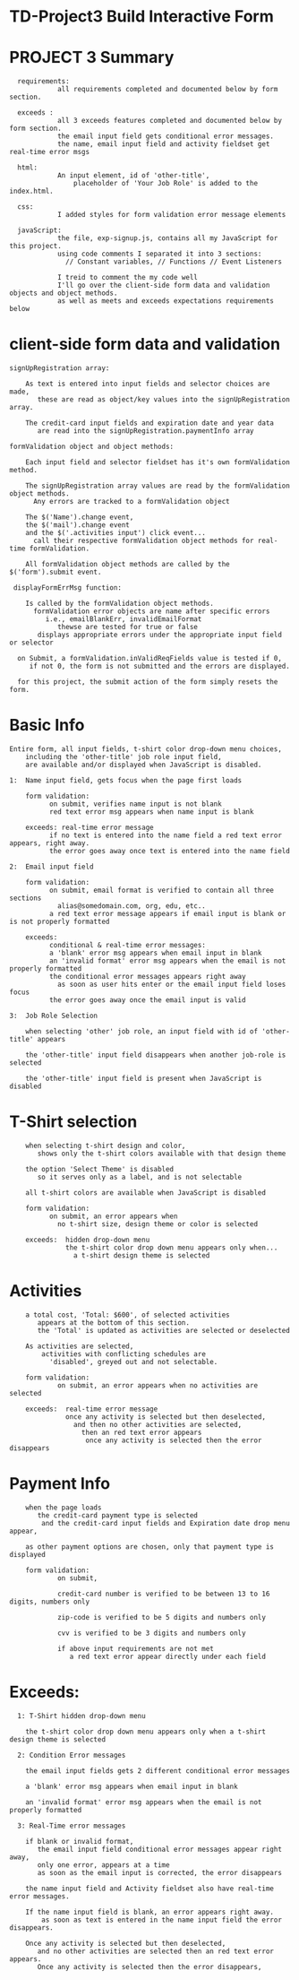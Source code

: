 # TD-Project3  Build Interactive Form

# PROJECT 3 Summary

      requirements:
                all requirements completed and documented below by form section.

      exceeds :
                all 3 exceeds features completed and documented below by form section.
                the email input field gets conditional error messages.
                the name, email input field and activity fieldset get real-time error msgs

      html:
                An input element, id of 'other-title', 
                    placeholder of 'Your Job Role' is added to the index.html.  

      css:          
                I added styles for form validation error message elements
                
      javaScript:
                the file, exp-signup.js, contains all my JavaScript for this project.
                using code comments I separated it into 3 sections:
                  // Constant variables, // Functions // Event Listeners
                  
                I treid to comment the my code well 
                I'll go over the client-side form data and validation objects and object methods.
                as well as meets and exceeds expectations requirements below

# client-side form data and validation  

    signUpRegistration array:

        As text is entered into input fields and selector choices are made, 
           these are read as object/key values into the signUpRegistration array.

        The credit-card input fields and expiration date and year data 
           are read into the signUpRegistration.paymentInfo array

    formValidation object and object methods:

        Each input field and selector fieldset has it's own formValidation method.

        The signUpRegistration array values are read by the formValidation object methods.
          Any errors are tracked to a formValidation object

        The $('Name').change event, 
        the $('mail').change event 
        and the $('.activities input') click event...
          call their respective formValidation object methods for real-time formValidation.

        All formValidation object methods are called by the $('form').submit event.

     displayFormErrMsg function:  

        Is called by the formValidation object methods. 
          formValidation error objects are name after specific errors
             i.e., emailBlankErr, invalidEmailFormat
                thewse are tested for true or false 
           displays appropriate errors under the appropriate input field or selector

      on Submit, a formValidation.inValidReqFields value is tested if 0, 
         if not 0, the form is not submitted and the errors are displayed.

      for this project, the submit action of the form simply resets the form.

# Basic Info

    Entire form, all input fields, t-shirt color drop-down menu choices, 
        including the 'other-title' job role input field, 
        are available and/or displayed when JavaScript is disabled.

    1:  Name input field, gets focus when the page first loads

        form validation:
              on submit, verifies name input is not blank
              red text error msg appears when name input is blank

        exceeds: real-time error message
              if no text is entered into the name field a red text error appears, right away.
              the error goes away once text is entered into the name field

    2:  Email input field

        form validation:
              on submit, email format is verified to contain all three sections 
                alias@somedomain.com, org, edu, etc..
              a red text error message appears if email input is blank or is not properly formatted

        exceeds:  
              conditional & real-time error messages:
              a 'blank' error msg appears when email input in blank
              an 'invalid format' error msg appears when the email is not properly formatted
              the conditional error messages appears right away
                as soon as user hits enter or the email input field loses focus
              the error goes away once the email input is valid

    3:  Job Role Selection

        when selecting 'other' job role, an input field with id of 'other-title' appears

        the 'other-title' input field disappears when another job-role is selected

        the 'other-title' input field is present when JavaScript is disabled

# T-Shirt selection

        when selecting t-shirt design and color, 
           shows only the t-shirt colors available with that design theme

        the option 'Select Theme' is disabled 
           so it serves only as a label, and is not selectable

        all t-shirt colors are available when JavaScript is disabled

        form validation:
              on submit, an error appears when 
                no t-shirt size, design theme or color is selected

        exceeds:  hidden drop-down menu
                  the t-shirt color drop down menu appears only when...
                    a t-shirt design theme is selected

# Activities

        a total cost, 'Total: $600', of selected activities 
           appears at the bottom of this section.
           the 'Total' is updated as activities are selected or deselected

        As activities are selected, 
            activities with conflicting schedules are 
              'disabled', greyed out and not selectable.

        form validation:
                on submit, an error appears when no activities are selected

        exceeds:  real-time error message
                  once any activity is selected but then deselected, 
                    and then no other activities are selected, 
                      then an red text error appears
                       once any activity is selected then the error disappears

# Payment Info

        when the page loads
           the credit-card payment type is selected 
            and the credit-card input fields and Expiration date drop menu appear, 

        as other payment options are chosen, only that payment type is displayed

        form validation:
                on submit,

                credit-card number is verified to be between 13 to 16 digits, numbers only

                zip-code is verified to be 5 digits and numbers only

                cvv is verified to be 3 digits and numbers only

                if above input requirements are not met
                   a red text error appear directly under each field 

# Exceeds:

      1: T-Shirt hidden drop-down menu

        the t-shirt color drop down menu appears only when a t-shirt design theme is selected

      2: Condition Error messages

        the email input fields gets 2 different conditional error messages

        a 'blank' error msg appears when email input in blank

        an 'invalid format' error msg appears when the email is not properly formatted

      3: Real-Time error messages

        if blank or invalid format, 
           the email input field conditional error messages appear right away,
           only one error, appears at a time
           as soon as the email input is corrected, the error disappears

        the name input field and Activity fieldset also have real-time error messages.  

        If the name input field is blank, an error appears right away. 
            as soon as text is entered in the name input field the error disappears.

        Once any activity is selected but then deselected, 
           and no other activities are selected then an red text error appears. 
           Once any activity is selected then the error disappears,
